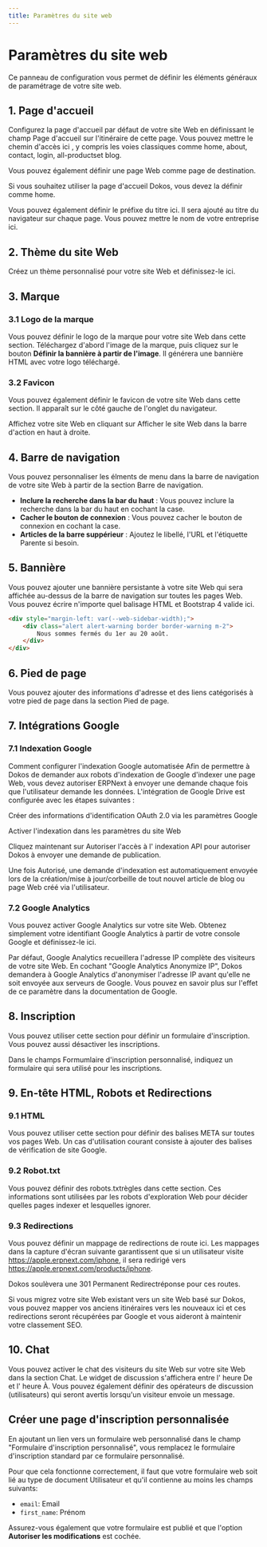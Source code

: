 ```yaml
---
title: Paramètres du site web
---
```


# Paramètres du site web

Ce panneau de configuration vous permet de définir les éléments généraux de paramétrage de votre site web.  

## 1. Page d'accueil

Configurez la page d'accueil par défaut de votre site Web en définissant le champ Page d'accueil sur l'itinéraire de cette page. Vous pouvez mettre le chemin d'accès ici , y compris les voies classiques comme home, about, contact, login, all-productset blog.

Vous pouvez également définir une page Web comme page de destination.

Si vous souhaitez utiliser la page d'accueil Dokos, vous devez la définir comme home.

Vous pouvez également définir le préfixe du titre ici. Il sera ajouté au titre du navigateur sur chaque page. Vous pouvez mettre le nom de votre entreprise ici.

## 2. Thème du site Web

Créez un thème personnalisé pour votre site Web et définissez-le ici. 

## 3. Marque

### 3.1 Logo de la marque

Vous pouvez définir le logo de la marque pour votre site Web dans cette section. Téléchargez d'abord l'image de la marque, puis cliquez sur le bouton **Définir la bannière à partir de l'image**. Il générera une bannière HTML avec votre logo téléchargé.

### 3.2 Favicon

Vous pouvez également définir le favicon de votre site Web dans cette section. Il apparaît sur le côté gauche de l'onglet du navigateur.

Affichez votre site Web en cliquant sur Afficher le site Web dans la barre d'action en haut à droite.

## 4. Barre de navigation

Vous pouvez personnaliser les élments de menu dans la barre de navigation de votre site Web à partir de la section Barre de navigation.

- **Inclure la recherche dans la bar du haut** : Vous pouvez inclure la recherche dans la bar du haut en cochant la case.
- **Cacher le bouton de connexion** : Vous pouvez cacher le bouton de connexion en cochant la case.
- **Articles de la barre suppérieur** : Ajoutez le libellé, l'URL et l'étiquette Parente si besoin.

## 5. Bannière

Vous pouvez ajouter une bannière persistante à votre site Web qui sera affichée au-dessus de la barre de navigation sur toutes les pages Web. Vous pouvez écrire n'importe quel balisage HTML et Bootstrap 4 valide ici.

```html
<div style="margin-left: var(--web-sidebar-width);">
    <div class="alert alert-warning border border-warning m-2">
        Nous sommes fermés du 1er au 20 août.
    </div>
</div>
```

## 6. Pied de page

Vous pouvez ajouter des informations d'adresse et des liens catégorisés à votre pied de page dans la section Pied de page.

## 7. Intégrations Google

### 7.1 Indexation Google

Comment configurer l'indexation Google automatisée 
Afin de permettre à Dokos de demander aux robots d'indexation de Google d'indexer une page Web, vous devez autoriser ERPNext à envoyer une demande chaque fois que l'utilisateur demande les données. L'intégration de Google Drive est configurée avec les étapes suivantes :

Créer des informations d'identification OAuth 2.0 via les paramètres Google

Activer l'indexation dans les paramètres du site Web

Cliquez maintenant sur Autoriser l'accès à l' indexation API pour autoriser Dokos à envoyer une demande de publication.

Une fois Autorisé, une demande d'indexation est automatiquement envoyée lors de la création/mise à jour/corbeille de tout nouvel article de blog ou page Web créé via l'utilisateur.

### 7.2 Google Analytics

Vous pouvez activer Google Analytics sur votre site Web. Obtenez simplement votre identifiant Google Analytics à partir de votre console Google et définissez-le ici.

Par défaut, Google Analytics recueillera l'adresse IP complète des visiteurs de votre site Web. En cochant "Google Analytics Anonymize IP", Dokos demandera à Google Analytics d'anonymiser l'adresse IP avant qu'elle ne soit envoyée aux serveurs de Google. Vous pouvez en savoir plus sur l'effet de ce paramètre dans la documentation de Google.

## 8. Inscription

Vous pouvez utiliser cette section pour définir un formulaire d'inscription. Vous pouvez aussi désactiver les inscriptions.

Dans le champs Formumlaire d'inscription personnalisé, indiquez un formulaire qui sera utilisé pour les inscriptions.

## 9. En-tête HTML, Robots et Redirections


### 9.1 HTML
Vous pouvez utiliser cette section pour définir des balises META sur toutes vos pages Web. Un cas d'utilisation courant consiste à ajouter des balises de vérification de site Google.

### 9.2 Robot.txt

Vous pouvez définir des robots.txtrègles dans cette section. Ces informations sont utilisées par les robots d'exploration Web pour décider quelles pages indexer et lesquelles ignorer.


### 9.3 Redirections

Vous pouvez définir un mappage de redirections de route ici. Les mappages dans la capture d'écran suivante garantissent que si un utilisateur visite https://apple.erpnext.com/iphone, il sera redirigé vers https://apple.erpnext.com/products/iphone.

Dokos soulèvera une 301 Permanent Redirectréponse pour ces routes.

Si vous migrez votre site Web existant vers un site Web basé sur Dokos, vous pouvez mapper vos anciens itinéraires vers les nouveaux ici et ces redirections seront récupérées par Google et vous aideront à maintenir votre classement SEO.

## 10. Chat

Vous pouvez activer le chat des visiteurs du site Web sur votre site Web dans la section Chat. Le widget de discussion s'affichera entre l' heure De et l' heure À. Vous pouvez également définir des opérateurs de discussion (utilisateurs) qui seront avertis lorsqu'un visiteur envoie un message.

## Créer une page d'inscription personnalisée

En ajoutant un lien vers un formulaire web personnalisé dans le champ "Formulaire d'inscription personnalisé", vous remplacez le formulaire d'inscription standard par ce formulaire personnalisé.

Pour que cela fonctionne correctement, il faut que votre formulaire web soit lié au type de document Utilisateur et qu'il contienne au moins les champs suivants:

- `email`: Email
- `first_name`: Prénom

Assurez-vous également que votre formulaire est publié et que l'option **Autoriser les modifications** est cochée.
